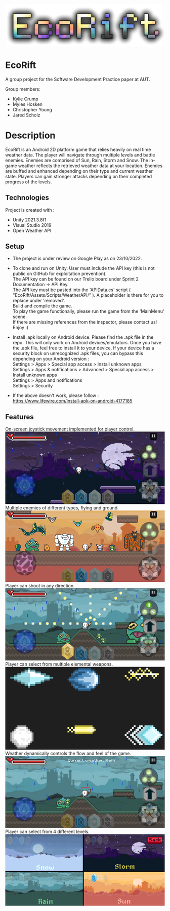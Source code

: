 ![EcoRiftLogo](Images/NewLogoTestSolo.png)

# EcoRift
 A group project for the Software Development Practice paper at AUT.

Group members:
- Kylie Crump
- Myles Hosken
- Christopher Young
- Jared Scholz

# Description
EcoRift is an Android 2D platform game that relies heavily on real time weather data. The player will navigate through multiple levels and battle enemies. Enemies are comprised of Sun, Rain, Storm and Snow. The in-game weather reflects the retrieved weather data at your location. Enemies are buffed and enhanced depending on their type and current weather state. Players can gain stronger attacks depending on their completed progress of the levels. 

## Technologies
Project is created with :
* Unity 2021.3.8f1
* Visual Studio 2019
* Open Weather API

## Setup
* The project is under review on Google Play as on 23/10/2022. 

* To clone and run on Unity. 
User must include the API key (this is not public on GitHub for exploitation prevention).\
The API key can be found on our Trello board under Sprint 2 Documentation -> API Key.\
The API key must be pasted into the 'APIData.cs' script ( "EcoRift/Assets/Scripts/WeatherAPI/" ). A placeholder is there for you to replace under 'removed'.\
Build and compile the game. \
To play the game functionally, please run the game from the 'MainMenu' scene.\
If there are missing references from the inspector, please contact us!\
Enjoy :)



* Install .apk locally on Android device.
Please find the .apk file in the repo. This will only work on Android devices/emulators. Once you have the .apk file, feel free to install it to your device. If your device has a security block on unrecognized .apk files, you can bypass this depending on your Android version :\
Settings > Apps > Special app access > Install unknown apps\
Settings > Apps & notifications > Advanced > Special app access > Install unknown apps\
Settings > Apps and notifications\
Settings > Security
* If the above doesn't work, please follow : https://www.lifewire.com/install-apk-on-android-4177185

## Features
On-screen joystick movement implemented for player control.\
![MovementDemo](Images/movement.png)\
Multiple enemies of different types, flying and ground.\
![Enemies](Images/enemies.png)\
Player can shoot in any direction.\
![Shooting](Images/shooting.png)\
Player can select from multiple elemental weapons.\
![Sunbullet](Images/weapons.png)\
Weather dynamically controls the flow and feel of the game.\
![Weather](Images/weather.png)\
Player can select from 4 different levels.\
![Levels](Images/levels.png)
